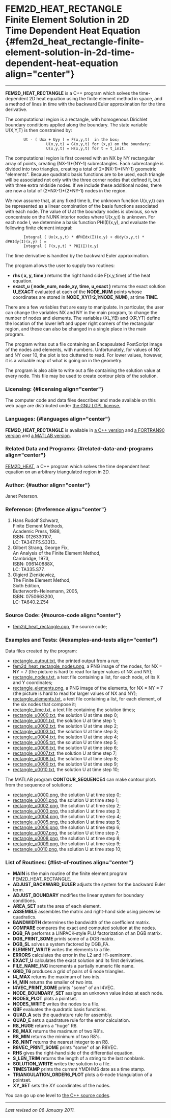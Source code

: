FEM2D\_HEAT\_RECTANGLE\
Finite Element Solution in 2D\
Time Dependent Heat Equation {#fem2d_heat_rectangle-finite-element-solution-in-2d-time-dependent-heat-equation align="center"}
==============================

------------------------------------------------------------------------

**FEM2D\_HEAT\_RECTANGLE** is a C++ program which solves the
time-dependent 2D heat equation using the finite element method in
space, and a method of lines in time with the backward Euler
approximation for the time derivative.

The computational region is a rectangle, with homogenous Dirichlet
boundary conditions applied along the boundary. The state variable
U(X,Y,T) is then constrained by:

            Ut - ( Uxx + Uyy ) = F(x,y,t)  in the box;
                      U(x,y,t) = G(x,y,t) for (x,y) on the boundary;
                      U(x,y,t) = H(x,y,t) for t = t_init.
          

The computational region is first covered with an NX by NY rectangular
array of points, creating (NX-1)\*(NY-1) subrectangles. Each
subrectangle is divided into two triangles, creating a total of
2\*(NX-1)\*(NY-1) geometric "elements". Because quadratic basis
functions are to be used, each triangle will be associated not only with
the three corner nodes that defined it, but with three extra midside
nodes. If we include these additional nodes, there are now a total of
(2\*NX-1)\*(2\*NY-1) nodes in the region.

We now assume that, at any fixed time b, the unknown function U(x,y,t)
can be represented as a linear combination of the basis functions
associated with each node. The value of U at the boundary nodes is
obvious, so we concentrate on the NUNK interior nodes where U(x,y,t) is
unknown. For each node I, we determine a basis function PHI(I)(x,y), and
evaluate the following finite element integral:

            Integral ( Ux(x,y,t) * dPHIdx(I)(x,y) + dUdy(x,y,t) * dPHIdy(I)(x,y) ) =
            Integral ( F(x,y,t) * PHI(I)(x,y)
          

The time derivative is handled by the backward Euler approximation.

The program allows the user to supply two routines:

-   **rhs ( x, y, time )** returns the right hand side F(x,y,time) of
    the heat equation.
-   **exact\_u ( node\_num, node\_xy, time, u\_exact )** returns the
    exact solution **U\_EXACT** evaluated at each of the **NODE\_NUM**
    points whose coordinates are stored in
    **NODE\_XY(1:2,1:NODE\_NUM)**, at time **TIME**.

There are a few variables that are easy to manipulate. In particular,
the user can change the variables NX and NY in the main program, to
change the number of nodes and elements. The variables (XL,YB) and
(XR,YT) define the location of the lower left and upper right corners of
the rectangular region, and these can also be changed in a single place
in the main program.

The program writes out a file containing an Encapsulated PostScript
image of the nodes and elements, with numbers. Unfortunately, for values
of NX and NY over 10, the plot is too cluttered to read. For lower
values, however, it is a valuable map of what is going on in the
geometry.

The program is also able to write out a file containing the solution
value at every node. This file may be used to create contour plots of
the solution.

### Licensing: {#licensing align="center"}

The computer code and data files described and made available on this
web page are distributed under [the GNU LGPL
license.](../../txt/gnu_lgpl.txt)

### Languages: {#languages align="center"}

**FEM2D\_HEAT\_RECTANGLE** is available in [a C++
version](../../cpp_src/fem2d_heat_rectangle/fem2d_heat_rectangle.html)
and [a FORTRAN90
version](../../f_src/fem2d_heat_rectangle/fem2d_heat_rectangle.html) and
[a MATLAB
version](../../m_src/fem2d_heat_rectangle/fem2d_heat_rectangle.html).

### Related Data and Programs: {#related-data-and-programs align="center"}

[FEM2D\_HEAT](../../cpp_src/fem2d_heat/fem2d_heat.html), a C++ program
which solves the time dependent heat equation on an arbitrary
triangulated region in 2D.

### Author: {#author align="center"}

Janet Peterson.

### Reference: {#reference align="center"}

1.  Hans Rudolf Schwarz,\
    Finite Element Methods,\
    Academic Press, 1988,\
    ISBN: 0126330107,\
    LC: TA347.F5.S3313..
2.  Gilbert Strang, George Fix,\
    An Analysis of the Finite Element Method,\
    Cambridge, 1973,\
    ISBN: 096140888X,\
    LC: TA335.S77.
3.  Olgierd Zienkiewicz,\
    The Finite Element Method,\
    Sixth Edition,\
    Butterworth-Heinemann, 2005,\
    ISBN: 0750663200,\
    LC: TA640.2.Z54

### Source Code: {#source-code align="center"}

-   [fem2d\_heat\_rectangle.cpp](fem2d_heat_rectangle.cpp), the source
    code;

### Examples and Tests: {#examples-and-tests align="center"}

Data files created by the program:

-   [rectangle\_output.txt](rectangle_output.txt), the printed output
    from a run;
-   [fem2d\_heat\_rectangle\_nodes.png](rectangle_nodes.png), a PNG
    image of the nodes, for NX = NY = 7 (the picture is hard to read for
    larger values of NX and NY);
-   [rectangle\_nodes.txt](rectangle_nodes.txt), a text file containing
    a list, for each node, of its X and Y coordinates;
-   [rectangle\_elements.png](rectangle_elements.png), a PNG image of
    the elements, for NX = NY = 7 (the picture is hard to read for
    larger values of NX and NY);
-   [rectangle\_elements.txt](rectangle_elements.txt), a text file
    containing a list, for each element, of the six nodes that compose
    it;
-   [rectangle\_time.txt](rectangle_time.txt), a text file containing
    the solution times;
-   [rectangle\_u0000.txt](rectangle_u0000.txt), the solution U at time
    step 0;
-   [rectangle\_u0001.txt](rectangle_u0001.txt), the solution U at time
    step 1;
-   [rectangle\_u0002.txt](rectangle_u0002.txt), the solution U at time
    step 2;
-   [rectangle\_u0003.txt](rectangle_u0003.txt), the solution U at time
    step 3;
-   [rectangle\_u0004.txt](rectangle_u0004.txt), the solution U at time
    step 4;
-   [rectangle\_u0005.txt](rectangle_u0005.txt), the solution U at time
    step 5;
-   [rectangle\_u0006.txt](rectangle_u0006.txt), the solution U at time
    step 6;
-   [rectangle\_u0007.txt](rectangle_u0007.txt), the solution U at time
    step 7;
-   [rectangle\_u0008.txt](rectangle_u0008.txt), the solution U at time
    step 8;
-   [rectangle\_u0009.txt](rectangle_u0009.txt), the solution U at time
    step 9;
-   [rectangle\_u0010.txt](rectangle_u0010.txt), the solution U at time
    step 10;

The MATLAB program **CONTOUR\_SEQUENCE4** can make contour plots from
the sequence of solutions:

-   [rectangle\_u0000.png](rectangle_u0000.png), the solution U at time
    step 0;
-   [rectangle\_u0001.png](rectangle_u0001.png), the solution U at time
    step 1;
-   [rectangle\_u0002.png](rectangle_u0002.png), the solution U at time
    step 2;
-   [rectangle\_u0003.png](rectangle_u0003.png), the solution U at time
    step 3;
-   [rectangle\_u0004.png](rectangle_u0004.png), the solution U at time
    step 4;
-   [rectangle\_u0005.png](rectangle_u0005.png), the solution U at time
    step 5;
-   [rectangle\_u0006.png](rectangle_u0006.png), the solution U at time
    step 6;
-   [rectangle\_u0007.png](rectangle_u0007.png), the solution U at time
    step 7;
-   [rectangle\_u0008.png](rectangle_u0008.png), the solution U at time
    step 8;
-   [rectangle\_u0009.png](rectangle_u0009.png), the solution U at time
    step 9;
-   [rectangle\_u0010.png](rectangle_u0010.png), the solution U at time
    step 10;

### List of Routines: {#list-of-routines align="center"}

-   **MAIN** is the main routine of the finite element program
    FEM2D\_HEAT\_RECTANGLE.
-   **ADJUST\_BACKWARD\_EULER** adjusts the system for the backward
    Euler term.
-   **ADJUST\_BOUNDARY** modifies the linear system for boundary
    conditions.
-   **AREA\_SET** sets the area of each element.
-   **ASSEMBLE** assembles the matrix and right-hand side using
    piecewise quadratics.
-   **BANDWIDTH** determines the bandwidth of the coefficient matrix.
-   **COMPARE** compares the exact and computed solution at the nodes.
-   **DGB\_FA** performs a LINPACK-style PLU factorization of an DGB
    matrix.
-   **DGB\_PRINT\_SOME** prints some of a DGB matrix.
-   **DGB\_SL** solves a system factored by DGB\_FA.
-   **ELEMENT\_WRITE** writes the elements to a file.
-   **ERRORS** calculates the error in the L2 and H1-seminorm.
-   **EXACT\_U** calculates the exact solution and its first
    derivatives.
-   **FILE\_NAME\_INC** increments a partially numeric file name.
-   **GRID\_T6** produces a grid of pairs of 6 node triangles.
-   **I4\_MAX** returns the maximum of two ints.
-   **I4\_MIN** returns the smaller of two ints.
-   **I4VEC\_PRINT\_SOME** prints "some" of an I4VEC.
-   **NODE\_BOUNDARY\_SET** assigns an unknown value index at each node.
-   **NODES\_PLOT** plots a pointset.
-   **NODES\_WRITE** writes the nodes to a file.
-   **QBF** evaluates the quadratic basis functions.
-   **QUAD\_A** sets the quadrature rule for assembly.
-   **QUAD\_E** sets a quadrature rule for the error calculation.
-   **R8\_HUGE** returns a "huge" R8.
-   **R8\_MAX** returns the maximum of two R8's.
-   **R8\_MIN** returns the minimum of two R8's.
-   **R8\_NINT** returns the nearest integer to an R8.
-   **R8VEC\_PRINT\_SOME** prints "some" of an R8VEC.
-   **RHS** gives the right-hand side of the differential equation.
-   **S\_LEN\_TRIM** returns the length of a string to the last
    nonblank.
-   **SOLUTION\_WRITE** writes the solution to a file.
-   **TIMESTAMP** prints the current YMDHMS date as a time stamp.
-   **TRIANGULATION\_ORDER6\_PLOT** plots a 6-node triangulation of a
    pointset.
-   **XY\_SET** sets the XY coordinates of the nodes.

You can go up one level to [the C++ source codes](../cpp_src.html).

------------------------------------------------------------------------

*Last revised on 06 January 2011.*
